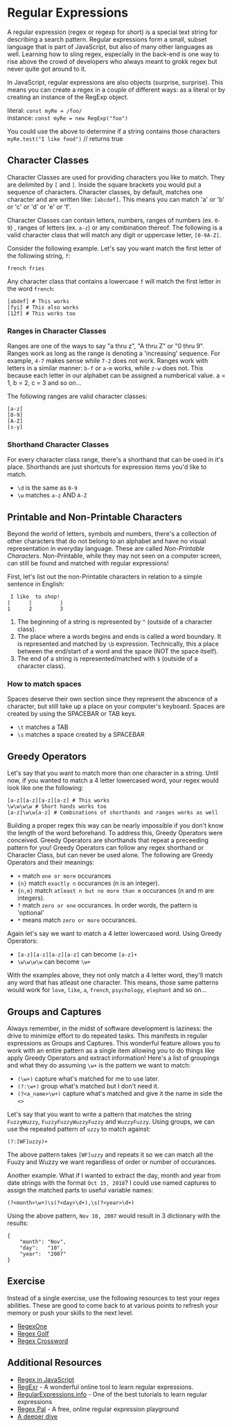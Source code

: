 # Regular Expressions

A regular expression (regex or regexp for short) is a special text string for describing a search pattern. Regular expressions form a small, subset language that is part of JavaScript, but also of many other languages as well. Learning how to sling regex, especially in the back-end is one way to rise above the crowd of developers who always meant to grokk regex but never quite got around to it.

In JavaScript, regular expressions are also objects (surprise, surprise). This means you can create a regex in a couple of different ways: as a literal or by creating an instance of the RegExp object.  

literal: `const myRe = /foo/`  
instance: `const myRe = new RegExp("foo")`  

You could use the above to determine if a string contains those characters
`myRe.test("I like food")` // returns true


## Character Classes

Character Classes are used for providing characters you like to match. They are delimited by `[` and `]`. Inside the square brackets you would put a sequence of characters. Character classes, by default, matches one character and are written like: `[abcdef]`. This means you can match 'a' or 'b' or 'c' or 'd' or 'e' or 'f'.

Character Classes can contain letters, numbers, ranges of numbers (ex. `0-9`) , ranges of letters (ex. `a-z`) or any combination thereof. The following is a valid character class that will match any digit or uppercase letter, `[0-9A-Z]`.

Consider the following example. Let's say you want match the first letter of the following string, `f`:

```
french fries
```

Any character class that contains a lowercase `f` will match the first letter in the word `french`:

```
[abdef] # This works
[fyi] # This also works
[12f] # This works too
```

### Ranges in Character Classes

Ranges are one of the ways to say "a thru z", "A thru Z" or "0 thru 9". Ranges work as long as the range is denoting a 'increasing' sequence. For example, `4-7` makes sense while `7-2` does not work. Ranges work with letters in a similar manner: `b-f` or `a-m` works, while `z-w` does not. This because each letter in our alphabet can be assigned a numberical value. a = 1, b = 2, c = 3 and so on...

The following ranges are valid character classes:

```
[a-z]
[0-9]
[A-Z]
[s-y]
```

### Shorthand Character Classes

For every character class range, there's a shorthand that can be used in it's place. Shorthands are just shortcuts for expression items you'd like to match.

- `\d` is the same as `0-9`
- `\w` matches `a-z` AND `A-Z`

## Printable and Non-Printable Characters

Beyond the world of letters, symbols and numbers, there's a collection of other characters that do not belong to an alphabet and have no visual representation in everyday language. These are called *Non-Printable Characters*. Non-Printable, while they may not seen on a computer screen, can still be found and matched with regular expressions!

First, let's list out the non-Printable characters in relation to a simple sentence in English:

```
 I like  to shop!
|      |         |
1      2         3
```

1. The beginning of a string is represented by `^` (outside of a character class).
2. The place where a words begins and ends is called a word boundary. It is represented and matched by `\b` expression. Technically, this a place between the end/start of a word and the space (NOT the space itself).
3. The end of a string is represented/matched with `$` (outside of a character class).

### How to match spaces

Spaces deserve their own section since they represent the abscence of a character, but still take up a place on your computer's keyboard. Spaces are created by using the SPACEBAR or TAB keys.

- `\t` matches a TAB
- `\s` matches a space created by a SPACEBAR


## Greedy Operators

Let's say that you want to match more than one character in a string. Until now, if you wanted to match a 4 letter lowercased word, your regex would look like one the following:

```
[a-z][a-z][a-z][a-z] # This works
\w\w\w\w # Short hands works too
[a-z]\w\w[a-z] # Combinations of shorthands and ranges works as well
```

Building a proper regex this way can be nearly impossible if you don't know the length of the word beforehand. To address this, Greedy Operators were conceived. Greedy Operators are shorthands that repeat a preceeding pattern for you! Greedy Operators can follow any regex shorthand or Character Class, but can never be used alone. The following are Greedy Operators and their meanings:

- `+` match `one or more` occurances
- `{n}` match `exactly n` occurances (n is an integer).
- `{n,m}` match `atleast n but no more than m` occurances (n and m are integers).
- `?` match `zero or one` occurances. In order words, the pattern is 'optional'
- `*` means match `zero or more` occurances.


Again let's say we want to match a 4 letter lowercased word. Using Greedy Operators:

- `[a-z][a-z][a-z][a-z]` can become `[a-z]+`
- `\w\w\w\w` can become `\w+`

With the examples above, they not only match a 4 letter word, they'll match any word that has atleast one character. This means, those same patterns would work for `love`, `like`, `a`, `french`, `psychology`, `elephant` and so on...

## Groups and Captures

Always remember, in the midst of software development is laziness: the drive to minimize effort to do repeated tasks. This manifests in regular expressions as Groups and Captures. This wonderful feature allows you to work with an entire pattern as a single item allowing you to do things like apply Greedy Operators and extract information! Here's a list of groupings and what they do assuming `\w+` is the pattern we want to match:

- `(\w+)` capture what's matched for me to use later.
- `(?:\w+)` group what's matched but I don't need it.
- `(?<a_name>\w+)` capture what's matched and give it the name in side the `<>`

Let's say that you want to write a pattern that matches the string `FuzzyWuzzy`, `FuzzyFuzzyWuzzyFuzzy` and `WuzzyFuzzy`. Using groups, we can use the repeated pattern of `uzzy` to match against:

```
(?:[WF]uzzy)+
```

The above pattern takes `[WF]uzzy` and repeats it so we can match all the Fuuzy and Wuzzy we want regardless of order or number of occurances.

Another example. What if I wanted to extract the day, month and year from date strings with the format `Oct 15, 2018`? I could use named captures to assign the matched parts to useful variable names:

```
(?<month>\w+)\s(?<day>\d+),\s(?<year>\d+)
```

Using the above pattern, `Nov 10, 2007` would result in 3 dictionary with the results:

```
{
    "month": "Nov",
    "day":   "10",
    "year":  "2007"
}
```
## Exercise
Instead of a single exercise, use the following resources to test your regex abilities. These are good to come back to at various points to refresh your memory or push your skills to the next level.  
+ [RegexOne](https://regexone.com/)
+ [Regex Golf](https://alf.nu/RegexGolf)
+ [Regex Crossword](https://regexcrossword.com/)

## Additional Resources
* [Regex in JavaScript](https://www.tutorialspoint.com/javascript/javascript_regexp_object.htm)
* [RegExr](http://www.regexr.com/) - A wonderful online tool to learn regular expressions.
* [RegularExpressions.info](http://www.regular-expressions.info/tutorial.html) - One of the best tutorials to learn regular expressions
* [Regex Pal](http://www.regexpal.com/) - A free, online regular expression playground
* [A deeper dive](http://eloquentjavascript.net/09_regexp.html)


